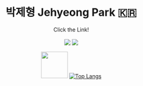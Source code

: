 <div align=center>
  
  # 박제형 Jehyeong Park 🇰🇷

  Click the Link! <br/><br/>
  <a href="https://herniateddisc-park.tistory.com//"><img src="https://img.shields.io/badge/BLOG-000000?style=flat-square&logo=Tistory&logoColor=white"/></a>  <a href="mailto:qkrwpgud1996@gmail.com"><img src="https://img.shields.io/badge/MAIL-EA4335?style=flat-square&logo=Gmail&logoColor=white"/></a> 


   <img src="https://user-images.githubusercontent.com/110754810/235557061-8810de22-25d6-4535-8358-1658cf57fffd.gif" width="70" height="auto"> [![Top Langs](https://github-readme-stats.vercel.app/api/top-langs/?username=JeHyeongPark&layout=compact&theme=transparent)](https://github.com/JeHyeongPark/github-readme-stats) 
  
  
  
</div>

#
